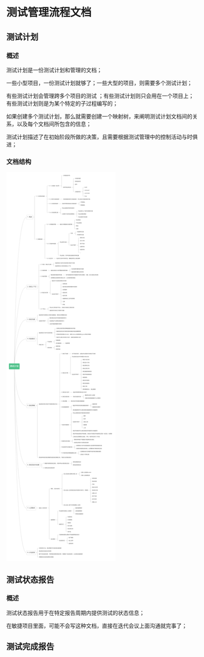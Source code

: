 # 测试管理流程文档

## 测试计划

### 概述

测试计划是一份测试计划和管理的文档；

一些小型项目，一份测试计划就够了；一些大型的项目，则需要多个测试计划；

有些测试计划会管理跨多个项目的测试 ；有些测试计划则只会用在一个项目上；有些测试计划则是为某个特定的子过程编写的；

如果创建多个测试计划，那么就需要创建一个映射树，来阐明测试计划文档间的关系，以及每个文档间所包含的信息；

测试计划描述了在初始阶段所做的决策，且需要根据测试管理中的控制活动与时俱进；

### 文档结构

![](../../../../.gitbook/assets/ce-shi-ji-hua-.png)

## 测试状态报告

### 概述

测试状态报告用于在特定报告周期内提供测试的状态信息；

在敏捷项目里面，可能不会写这种文档，直接在迭代会议上面沟通就完事了；





## 测试完成报告

